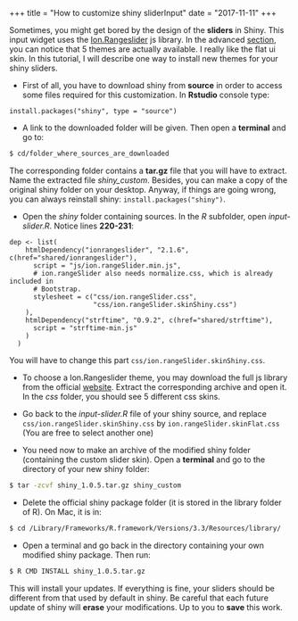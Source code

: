 +++
  title = "How to customize shiny sliderInput"
  date = "2017-11-11"
+++
    
Sometimes, you might get bored by the design of the **sliders** in Shiny. This input widget
uses the [Ion.Rangeslider](http://ionden.com/a/plugins/ion.rangeSlider/en.html) js library.
In the advanced [section](http://ionden.com/a/plugins/ion.rangeSlider/demo_advanced.html),
you can notice that 5 themes are actually available. I really like the flat ui skin.
In this tutorial, I will describe one way to install new themes for your shiny
sliders. 

* First of all, you have to download shiny from **source** in order to access some
files required for this customization. In **Rstudio** console type:

```
install.packages("shiny", type = "source")
```

* A link to the downloaded folder will be given. Then open a **terminal** and go to:
```sh
$ cd/folder_where_sources_are_downloaded
```
The corresponding folder contains a **tar.gz** file that you will have to extract.
Name the extracted file *shiny_custom*.
Besides, you can make a copy of the original shiny folder on your desktop. 
Anyway, if things are going wrong, you can always reinstall shiny: `install.packages("shiny")`.

* Open the *shiny* folder containing sources. In the *R* subfolder, open *input-slider.R*.
Notice lines **220-231**:

```
dep <- list(
    htmlDependency("ionrangeslider", "2.1.6", c(href="shared/ionrangeslider"),
      script = "js/ion.rangeSlider.min.js",
      # ion.rangeSlider also needs normalize.css, which is already included in
      # Bootstrap.
      stylesheet = c("css/ion.rangeSlider.css",
                     "css/ion.rangeSlider.skinShiny.css")
    ),
    htmlDependency("strftime", "0.9.2", c(href="shared/strftime"),
      script = "strftime-min.js"
    )
  )
```
You will have to change this part `css/ion.rangeSlider.skinShiny.css`.

* To choose a Ion.Rangeslider theme, you may download the full js library from the
official [website](http://ionden.com/a/plugins/ion.rangeSlider/en.html). 
Extract the corresponding archive and open it. In the *css* folder, you should see 5 different css
skins.

* Go back to the *input-slider.R* file of your shiny source, and replace `css/ion.rangeSlider.skinShiny.css`
by `ion.rangeSlider.skinFlat.css` (You are free to select another one)

* You need now to make an archive of the modified shiny folder (containing the custom
slider skin). Open a **terminal** and go to the directory of your new shiny folder:
```sh
$ tar -zcvf shiny_1.0.5.tar.gz shiny_custom
```

* Delete the official shiny package folder (it is stored in the library folder of R). 
On Mac, it is in:

```sh
$ cd /Library/Frameworks/R.framework/Versions/3.3/Resources/library/
```

* Open a terminal and go back in the directory containing your own modified shiny package. Then run:

```sh
$ R CMD INSTALL shiny_1.0.5.tar.gz
```

This will install your updates. If everything is fine, your sliders should
be different from that used by default in shiny. Be careful that each future update of shiny
will **erase** your modifications. Up to you to **save** this work.